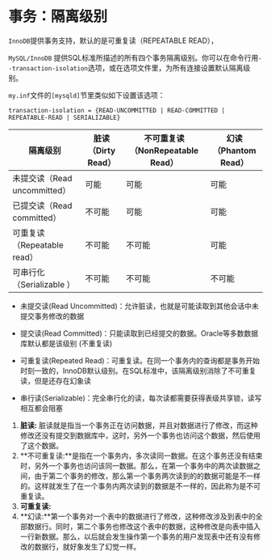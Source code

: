# 事务：隔离级别

`InnoDB`提供事务支持，默认的是可重复读（REPEATABLE READ），

`MySQL/InnoDB` 提供SQL标准所描述的所有四个事务隔离级别。你可以在命令行用`--transaction-isolation`选项，或在选项文件里，为所有连接设置默认隔离级别。

`my.inf`文件的`[mysqld]`节里类似如下设置该选项：

```inf
transaction-isolation = {READ-UNCOMMITTED | READ-COMMITTED | REPEATABLE-READ | SERIALIZABLE}
```

| 隔离级别                     | 脏读（Dirty Read） | 不可重复读（NonRepeatable Read） | 幻读（Phantom Read） |
| ---------------------------- | ------------------ | -------------------------------- | -------------------- |
| 未提交读（Read uncommitted） | 可能               | 可能                             | 可能                 |
| 已提交读（Read committed）   | 不可能             | 可能                             | 可能                 |
| 可重复读（Repeatable read）  | 不可能             | 不可能                           | 可能                 |
| 可串行化（Serializable ）    | 不可能             | 不可能                           | 不可能               |

- 未提交读(Read Uncommitted)：允许脏读，也就是可能读取到其他会话中未提交事务修改的数据

- 提交读(Read Committed)：只能读取到已经提交的数据。Oracle等多数数据库默认都是该级别 (不重复读)

- 可重复读(Repeated Read)：可重复读。在同一个事务内的查询都是事务开始时刻一致的，InnoDB默认级别。在SQL标准中，该隔离级别消除了不可重复读，但是还存在幻象读

- 串行读(Serializable)：完全串行化的读，每次读都需要获得表级共享锁，读写相互都会阻塞





1. **脏读:** 脏读就是指当一个事务正在访问数据，并且对数据进行了修改，而这种修改还没有提交到数据库中，这时，另外一个事务也访问这个数据，然后使用了这个数据。
2. **不可重复读:**是指在一个事务内，多次读同一数据。在这个事务还没有结束时，另外一个事务也访问该同一数据。那么，在第一个事务中的两次读数据之间，由于第二个事务的修改，那么第一个事务两次读到的的数据可能是不一样的。这样就发生了在一个事务内两次读到的数据是不一样的，因此称为是不可重复读。
3. **可重复读:**
4. **幻读:**第一个事务对一个表中的数据进行了修改，这种修改涉及到表中的全部数据行。同时，第二个事务也修改这个表中的数据，这种修改是向表中插入一行新数据。那么，以后就会发生操作第一个事务的用户发现表中还有没有修改的数据行，就好象发生了幻觉一样。